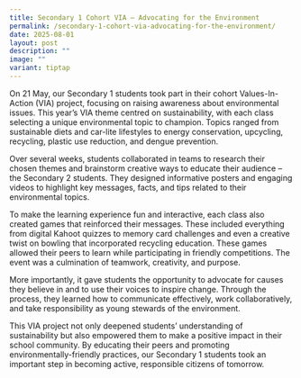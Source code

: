 ```yaml
---
title: Secondary 1 Cohort VIA – Advocating for the Environment
permalink: /secondary-1-cohort-via-advocating-for-the-environment/
date: 2025-08-01
layout: post
description: ""
image: ""
variant: tiptap
---
```

<p>On 21 May, our Secondary 1 students took part in their cohort Values-In-Action
(VIA) project, focusing on raising awareness about environmental issues.
This year’s VIA theme centred on sustainability, with each class selecting
a unique environmental topic to champion. Topics ranged from sustainable
diets and car-lite lifestyles to energy conservation, upcycling, recycling,
plastic use reduction, and dengue prevention.</p>
<p>Over several weeks, students collaborated in teams to research their chosen
themes and brainstorm creative ways to educate their audience – the Secondary
2 students. They designed informative posters and engaging videos to highlight
key messages, facts, and tips related to their environmental topics.</p>
<p>To make the learning experience fun and interactive, each class also created
games that reinforced their messages. These included everything from digital
Kahoot quizzes to memory card challenges and even a creative twist on bowling
that incorporated recycling education. These games allowed their peers
to learn while participating in friendly competitions. The event was a
culmination of teamwork, creativity, and purpose.</p>
<p>More importantly, it gave students the opportunity to advocate for causes
they believe in and to use their voices to inspire change. Through the
process, they learned how to communicate effectively, work collaboratively,
and take responsibility as young stewards of the environment.</p>
<p>This VIA project not only deepened students’ understanding of sustainability
but also empowered them to make a positive impact in their school community.
By educating their peers and promoting environmentally-friendly practices,
our Secondary 1 students took an important step in becoming active, responsible
citizens of tomorrow.</p>